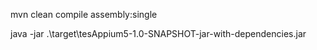 mvn clean compile assembly:single

java -jar .\target\tesAppium5-1.0-SNAPSHOT-jar-with-dependencies.jar
